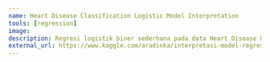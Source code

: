 ```yaml
---
name: Heart Disease Classification Logistic Model Interpretation
tools: [regression]
image: 
description: Regresi logistik biner sederhana pada data Heart Disease UCI
external_url: https://www.kaggle.com/aradinka/interpretasi-model-regresi-logistik-biner
---
```

